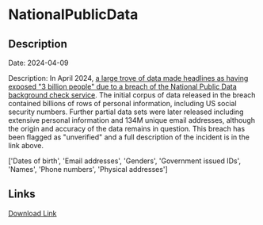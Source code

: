 # NationalPublicData

## Description

Date: 2024-04-09

Description:
In April 2024, <a href="https://www.troyhunt.com/inside-the-3-billion-people-national-public-data-breach" target="_blank" rel="noopener">a large trove of data made headlines as having exposed &quot;3 billion people&quot; due to a breach of the National Public Data background check service</a>. The initial corpus of data released in the breach contained billions of rows of personal information, including US social security numbers. Further partial data sets were later released including extensive personal information and 134M unique email addresses, although the origin and accuracy of the data remains in question. This breach has been flagged as &quot;unverified&quot; and a full description of the incident is in the link above.


['Dates of birth', 'Email addresses', 'Genders', 'Government issued IDs', 'Names', 'Phone numbers', 'Physical addresses']

## Links

[Download Link](https://link-to.net/1229997/951.4156435133909/dynamic/?r=)